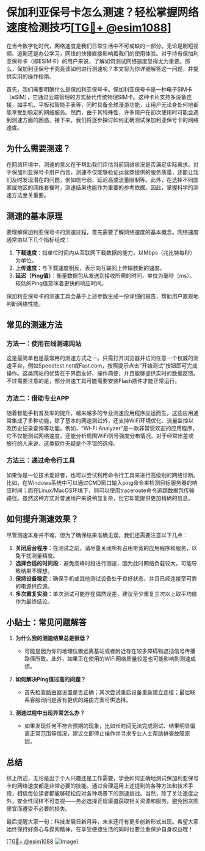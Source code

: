 # 保加利亚保号卡怎么测速？轻松掌握网络速度检测技巧[[TG💪+ @esim1088](https://t.me/s/esim1088)]

在当今数字化时代，网络速度是我们日常生活中不可或缺的一部分。无论是刷短视频、追剧还是办公学习，网络的快慢直接影响着我们的使用体验。对于持有保加利亚保号卡（即ESIM卡）的用户来说，了解如何测试网络速度显得尤为重要。那么，保加利亚保号卡究竟该如何进行测速呢？本文将为你详细解答这一问题，并提供实用的操作指南。

首先，我们需要明确什么是保加利亚保号卡。保加利亚保号卡是一种电子SIM卡（eSIM），它通过云端管理的方式替代传统物理SIM卡。这种卡片支持多设备连接，如手机、平板和智能手表等，同时具备全球漫游功能，让用户无论身处何地都能享受到稳定的网络服务。然而，由于其特殊性，许多用户在初次使用时可能会遇到测速方面的困惑。接下来，我们将逐步探讨如何正确测试保加利亚保号卡的网络速度。

## 为什么需要测速？

在网络环境中，测速的意义在于帮助我们评估当前网络状况是否满足实际需求。对于保加利亚保号卡用户而言，测速不仅能够验证运营商提供的服务质量，还能让我们及时发现潜在的问题，例如信号弱、延迟高或流量限制等。此外，在选择不同国家或地区的网络套餐时，测速结果也能作为重要的参考依据。因此，掌握科学的测速方法至关重要。

## 测速的基本原理

要理解保加利亚保号卡的测速过程，首先需要了解网络速度的基本概念。网络速度通常由以下几个指标组成：

1. **下载速度**：指单位时间内从互联网下载数据的能力，以Mbps（兆比特每秒）为单位。
2. **上传速度**：与下载速度相反，表示向互联网上传输数据的速度。
3. **延迟（Ping值）**：衡量数据包从发送到接收所需的时间，单位为毫秒（ms）。较低的Ping值意味着更快的响应时间。

保加利亚保号卡的测速工具会基于上述参数生成一份详细的报告，帮助用户直观地判断网络性能。

## 常见的测速方法

### 方法一：使用在线测速网站

这是最简单也是最常用的测速方式之一。只需打开浏览器并访问任意一个权威的测速平台，例如Speedtest.net或Fast.com，按照提示点击“开始测试”按钮即可完成操作。这类网站的优势在于界面友好、操作简便，并且能够提供实时的数据反馈。不过需要注意的是，部分测速工具可能需要安装Flash插件才能正常运行。

### 方法二：借助专业APP

随着智能手机普及率的提升，越来越多的专业测速应用程序应运而生。这些应用通常集成了多种功能，除了基本的网速测试外，还支持WiFi环境优化、流量监控以及历史记录查询等功能。例如，“Wi-Fi Analyzer”是一款非常受欢迎的应用程序，它不仅能测试网络速度，还能分析周围WiFi信号强度分布情况。对于经常出差或旅行的人来说，这类软件无疑是个不错的选择。

### 方法三：通过命令行工具

如果你是一位技术爱好者，也可以尝试利用命令行工具来进行高级别的网络诊断。比如，在Windows系统中可以通过CMD窗口输入ping命令来检测目标服务器的响应时间；而在Linux/MacOS环境下，则可以使用traceroute命令追踪数据包传输路径。虽然这种方式对普通用户来说稍显复杂，但它却能提供更加精确的信息。

## 如何提升测速效果？

尽管测速本身并不难，但为了确保结果准确无误，我们还需要注意以下几点：

1. **关闭后台程序**：在测试之前，请尽量关闭所有占用带宽的应用程序和服务，以免干扰测量精度。
2. **选择合适的时间段**：避免高峰时段进行测速，因为此时网络负载较大，可能导致结果不理想。
3. **保持设备稳定**：确保手机或其他测试设备处于良好状态，并且已经连接至可靠的电源供应源。
4. **多次重复实验**：单次测试可能存在偶然误差，建议至少重复三次以上取平均值作为最终结论。

## 小贴士：常见问题解答

1. **为什么我的测速结果总是很低？**
   - 可能是因为你的地理位置远离基站或者附近存在较多障碍物遮挡信号传播路径所致。此外，如果正在使用的WiFi网络质量较差也可能影响到测速成绩。

2. **如何解决Ping值过高的问题？**
   - 首先检查路由器设置是否正确；其次尝试重启设备重新建立连接；最后联系客服询问是否有更优的路由方案可供选择。

3. **测速过程中出现异常怎么办？**
   - 如果发现任何不符合预期的现象，比如长时间无法完成测试、结果明显偏离正常范围等情况，建议立即停止操作并寻求专业人士帮助排查故障原因。

## 总结

综上所述，无论是出于个人兴趣还是工作需要，学会如何正确地测试保加利亚保号卡的网络速度都是非常必要的技能。通过合理运用上述提到的各种方法和技术手段，相信每位读者都能够轻松应对各种场景下的测速挑战。当然，除了关注速度之外，安全性同样不可忽视——务必选择正规渠道获取相关资源和服务，避免因贪图便宜而遭受不必要的损失。

最后提醒大家一句：科技发展日新月异，未来还将有更多创新形式出现。希望大家始终保持好奇心与探索精神，在享受便捷生活的同时也要注重保护自身权益哦！

[[TG💪+ @esim1088](https://t.me/s/esim1088) ![Image](https://i.postimg.cc/4NQfJmqS/Snipaste-2025-05-13-00-14-12.png)]